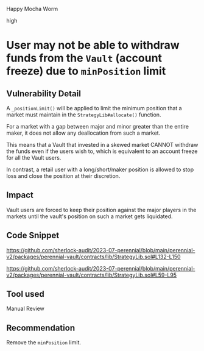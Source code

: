 Happy Mocha Worm

high

# User may not be able to withdraw funds from the `Vault` (account freeze) due to `minPosition` limit

## Vulnerability Detail

A `_positionLimit()` will be applied to limit the minimum position that a market must maintain in the `StrategyLib#allocate()` function.

For a market with a gap between major and minor greater than the entire maker, it does not allow any deallocation from such a market.

This means that a Vault that invested in a skewed market CANNOT withdraw the funds even if the users wish to, which is equivalent to an account freeze for all the Vault users.

In contrast, a retail user with a long/short/maker position is allowed to stop loss and close the position at their discretion.

## Impact

Vault users are forced to keep their position against the major players in the markets until the vault's position on such a market gets liquidated.

## Code Snippet

https://github.com/sherlock-audit/2023-07-perennial/blob/main/perennial-v2/packages/perennial-vault/contracts/lib/StrategyLib.sol#L132-L150

https://github.com/sherlock-audit/2023-07-perennial/blob/main/perennial-v2/packages/perennial-vault/contracts/lib/StrategyLib.sol#L59-L95

## Tool used

Manual Review

## Recommendation

Remove the `minPosition` limit.